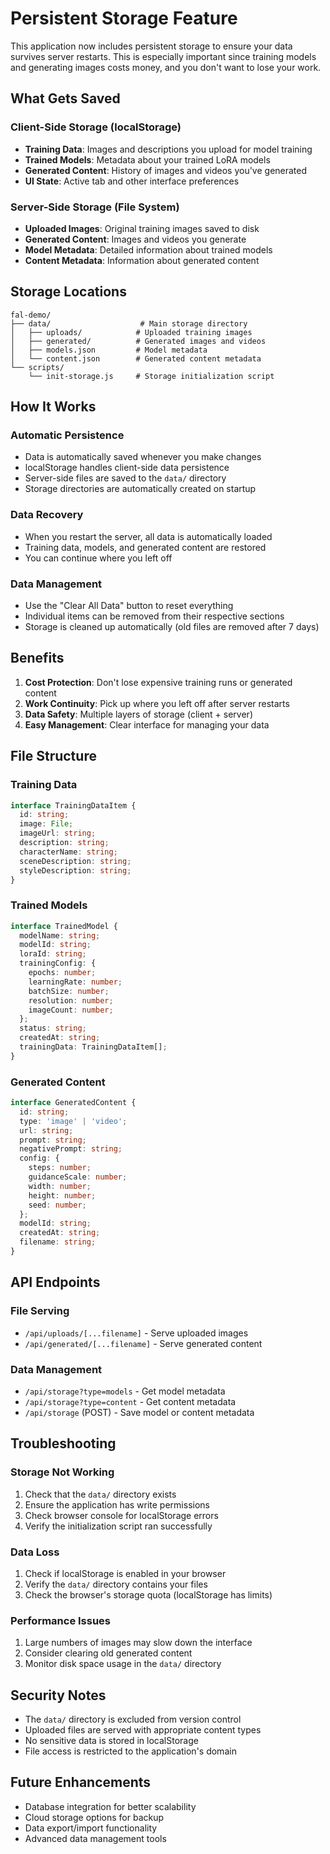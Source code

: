 # Persistent Storage Feature

This application now includes persistent storage to ensure your data survives server restarts. This is especially important since training models and generating images costs money, and you don't want to lose your work.

## What Gets Saved

### Client-Side Storage (localStorage)
- **Training Data**: Images and descriptions you upload for model training
- **Trained Models**: Metadata about your trained LoRA models
- **Generated Content**: History of images and videos you've generated
- **UI State**: Active tab and other interface preferences

### Server-Side Storage (File System)
- **Uploaded Images**: Original training images saved to disk
- **Generated Content**: Images and videos you generate
- **Model Metadata**: Detailed information about trained models
- **Content Metadata**: Information about generated content

## Storage Locations

```
fal-demo/
├── data/                    # Main storage directory
│   ├── uploads/            # Uploaded training images
│   ├── generated/          # Generated images and videos
│   ├── models.json         # Model metadata
│   └── content.json        # Generated content metadata
└── scripts/
    └── init-storage.js     # Storage initialization script
```

## How It Works

### Automatic Persistence
- Data is automatically saved whenever you make changes
- localStorage handles client-side data persistence
- Server-side files are saved to the `data/` directory
- Storage directories are automatically created on startup

### Data Recovery
- When you restart the server, all data is automatically loaded
- Training data, models, and generated content are restored
- You can continue where you left off

### Data Management
- Use the "Clear All Data" button to reset everything
- Individual items can be removed from their respective sections
- Storage is cleaned up automatically (old files are removed after 7 days)

## Benefits

1. **Cost Protection**: Don't lose expensive training runs or generated content
2. **Work Continuity**: Pick up where you left off after server restarts
3. **Data Safety**: Multiple layers of storage (client + server)
4. **Easy Management**: Clear interface for managing your data

## File Structure

### Training Data
```typescript
interface TrainingDataItem {
  id: string;
  image: File;
  imageUrl: string;
  description: string;
  characterName: string;
  sceneDescription: string;
  styleDescription: string;
}
```

### Trained Models
```typescript
interface TrainedModel {
  modelName: string;
  modelId: string;
  loraId: string;
  trainingConfig: {
    epochs: number;
    learningRate: number;
    batchSize: number;
    resolution: number;
    imageCount: number;
  };
  status: string;
  createdAt: string;
  trainingData: TrainingDataItem[];
}
```

### Generated Content
```typescript
interface GeneratedContent {
  id: string;
  type: 'image' | 'video';
  url: string;
  prompt: string;
  negativePrompt: string;
  config: {
    steps: number;
    guidanceScale: number;
    width: number;
    height: number;
    seed: number;
  };
  modelId: string;
  createdAt: string;
  filename: string;
}
```

## API Endpoints

### File Serving
- `/api/uploads/[...filename]` - Serve uploaded images
- `/api/generated/[...filename]` - Serve generated content

### Data Management
- `/api/storage?type=models` - Get model metadata
- `/api/storage?type=content` - Get content metadata
- `/api/storage` (POST) - Save model or content metadata

## Troubleshooting

### Storage Not Working
1. Check that the `data/` directory exists
2. Ensure the application has write permissions
3. Check browser console for localStorage errors
4. Verify the initialization script ran successfully

### Data Loss
1. Check if localStorage is enabled in your browser
2. Verify the `data/` directory contains your files
3. Check the browser's storage quota (localStorage has limits)

### Performance Issues
1. Large numbers of images may slow down the interface
2. Consider clearing old generated content
3. Monitor disk space usage in the `data/` directory

## Security Notes

- The `data/` directory is excluded from version control
- Uploaded files are served with appropriate content types
- No sensitive data is stored in localStorage
- File access is restricted to the application's domain

## Future Enhancements

- Database integration for better scalability
- Cloud storage options for backup
- Data export/import functionality
- Advanced data management tools 